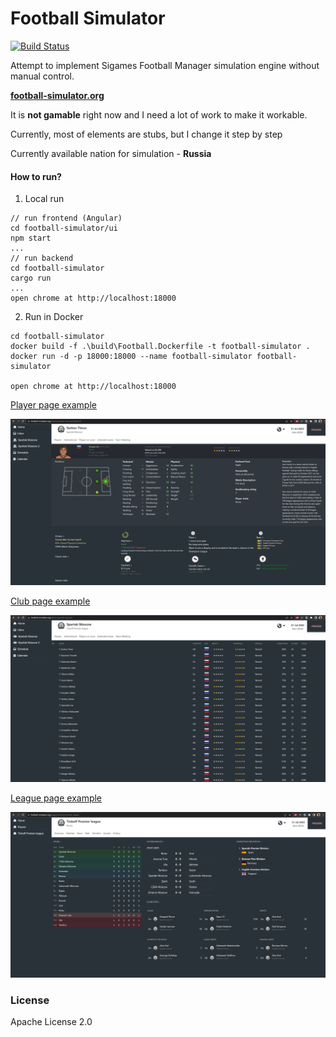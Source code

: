 # Football Simulator 
[![Build Status](http://drone.zoxexivo.com/api/badges/ZOXEXIVO/football-simulator/status.svg)](http://drone.zoxexivo.com/ZOXEXIVO/football-simulator)

Attempt to implement Sigames Football Manager simulation engine without manual control.

**[football-simulator.org](https://football-simulator.org)**

It is **not gamable** right now and I need a lot of work to make it workable.

Currently, most of elements are stubs, but I change it step by step

Currently available nation for simulation - **Russia**

#### How to run?

1) Local run
```console
// run frontend (Angular)
cd football-simulator/ui
npm start
...
// run backend
cd football-simulator
cargo run
...
open chrome at http://localhost:18000
```
2) Run in Docker
```console
cd football-simulator
docker build -f .\build\Football.Dockerfile -t football-simulator .
docker run -d -p 18000:18000 --name football-simulator football-simulator

open chrome at http://localhost:18000
```

[Player page example](https://football-simulator.org/teams/spartak-moscow/players/1)

![alt text](docs/images/player.jpg "Player page")

[Club page example](https://football-simulator.org/teams/spartak-moscow)

![alt text](docs/images/club.jpg "Club page")

[League page example](https://football-simulator.org/leagues/tinkoff-premier_league)

![alt text](docs/images/league.jpg "League page")

### License

Apache License 2.0